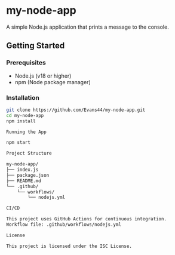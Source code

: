 # my-node-app

A simple Node.js application that prints a message to the console.

## Getting Started

### Prerequisites
- Node.js (v18 or higher)
- npm (Node package manager)

### Installation
```bash
git clone https://github.com/Evans44/my-node-app.git
cd my-node-app
npm install

Running the App

npm start

Project Structure

my-node-app/
├── index.js
├── package.json
├── README.md
└── .github/
    └── workflows/
        └── nodejs.yml

CI/CD

This project uses GitHub Actions for continuous integration.
Workflow file: .github/workflows/nodejs.yml

License

This project is licensed under the ISC License.